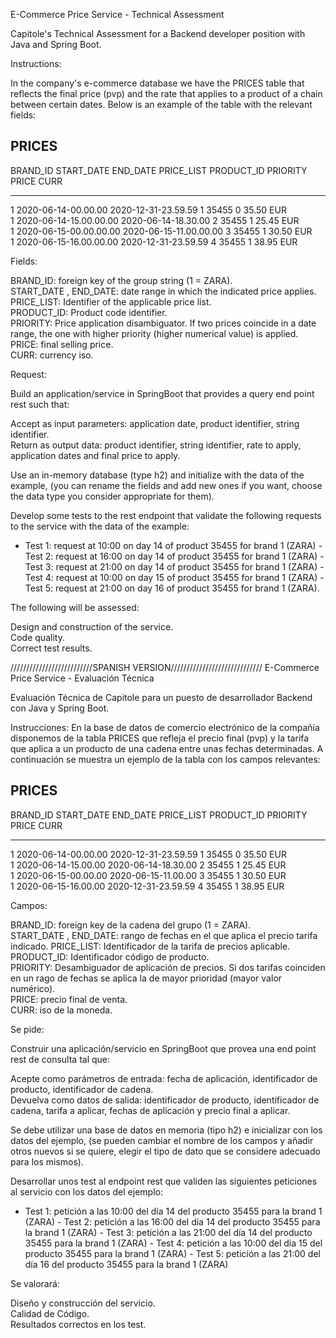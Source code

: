 E-Commerce Price Service - Technical Assessment

Capitole's Technical Assessment for a Backend developer position with Java and Spring Boot.

Instructions:

In the company's e-commerce database we have the PRICES table that reflects the final price (pvp) and the rate that applies to a product of a chain between certain dates. Below is an example of the table with the relevant fields:

PRICES
-------  

BRAND_ID START_DATE END_DATE PRICE_LIST PRODUCT_ID PRIORITY PRICE CURR
----------------------------------------------------------------------------------------------------------------- ----------------------------------------------------------------------------------------------------------------- --------  
1 2020-06-14-00.00.00 2020-12-31-23.59.59 1 35455 0 35.50 EUR  
1 2020-06-14-15.00.00.00 2020-06-14-18.30.00 2 35455 1 25.45 EUR  
1 2020-06-15-00.00.00.00 2020-06-15-11.00.00.00 3 35455 1 30.50 EUR  
1 2020-06-15-16.00.00.00 2020-12-31-23.59.59 4 35455 1 38.95 EUR

Fields:

BRAND_ID: foreign key of the group string (1 = ZARA).  
START_DATE , END_DATE: date range in which the indicated price applies.  PRICE_LIST: Identifier of the applicable price list.  
PRODUCT_ID: Product code identifier.  
PRIORITY: Price application disambiguator. If two prices coincide in a date range, the one with higher priority (higher numerical value) is applied.  
PRICE: final selling price.  
CURR: currency iso.

Request:

Build an application/service in SpringBoot that provides a query end point rest such that:

Accept as input parameters: application date, product identifier, string identifier.  
Return as output data: product identifier, string identifier, rate to apply, application dates and final price to apply.

Use an in-memory database (type h2) and initialize with the data of the example, (you can rename the fields and add new ones if you want, choose the data type you consider appropriate for them).

Develop some tests to the rest endpoint that validate the following requests to the service with the data of the example:

- Test 1: request at 10:00 on day 14 of product 35455 for brand 1 (ZARA) - Test 2: request at 16:00 on day 14 of product 35455 for brand 1 (ZARA) - Test 3: request at 21:00 on day 14 of product 35455 for brand 1 (ZARA) - Test 4: request at 10:00 on day 15 of product 35455 for brand 1 (ZARA) - Test 5: request at 21:00 on day 16 of product 35455 for brand 1 (ZARA).

The following will be assessed:

Design and construction of the service.  
Code quality.  
Correct test results.


//////////////////////////SPANISH VERSION/////////////////////////////
E-Commerce Price Service - Evaluación Técnica

Evaluación Técnica de Capitole para un puesto de desarrollador Backend con Java y Spring Boot.

Instrucciones:
En la base de datos de comercio electrónico de la compañía disponemos de la tabla  PRICES que refleja el precio final (pvp) y la tarifa que aplica a un producto de una cadena  entre unas fechas determinadas. A continuación se muestra un ejemplo de la tabla con  los campos relevantes:

PRICES
-------  

BRAND_ID START_DATE END_DATE PRICE_LIST  PRODUCT_ID PRIORITY PRICE CURR
----------------------------------------------------------------------------------------------------------------- ----------------------------------------------------------------------------------------------------------------- --------  
1 2020-06-14-00.00.00 2020-12-31-23.59.59 1 35455  0 35.50 EUR  
1 2020-06-14-15.00.00 2020-06-14-18.30.00 2 35455  1 25.45 EUR  
1 2020-06-15-00.00.00 2020-06-15-11.00.00 3 35455  1 30.50 EUR  
1 2020-06-15-16.00.00 2020-12-31-23.59.59 4 35455  1 38.95 EUR

Campos:

BRAND_ID: foreign key de la cadena del grupo (1 = ZARA).  
START_DATE , END_DATE: rango de fechas en el que aplica el precio tarifa indicado.  PRICE_LIST: Identificador de la tarifa de precios aplicable.  
PRODUCT_ID: Identificador código de producto.  
PRIORITY: Desambiguador de aplicación de precios. Si dos tarifas coinciden en un rago  de fechas se aplica la de mayor prioridad (mayor valor numérico).  
PRICE: precio final de venta.  
CURR: iso de la moneda.

Se pide:

Construir una aplicación/servicio en SpringBoot que provea una end point rest de  consulta tal que:

Acepte como parámetros de entrada: fecha de aplicación, identificador de producto,  identificador de cadena.  
Devuelva como datos de salida: identificador de producto, identificador de cadena, tarifa  a aplicar, fechas de aplicación y precio final a aplicar.

Se debe utilizar una base de datos en memoria (tipo h2) e inicializar con los datos del  ejemplo, (se pueden cambiar el nombre de los campos y añadir otros nuevos si se quiere,  elegir el tipo de dato que se considere adecuado para los mismos).

Desarrollar unos test al endpoint rest que validen las siguientes peticiones al servicio con  los datos del ejemplo:

- Test 1: petición a las 10:00 del día 14 del producto 35455 para la brand 1 (ZARA)  - Test 2: petición a las 16:00 del día 14 del producto 35455 para la brand 1 (ZARA)  - Test 3: petición a las 21:00 del día 14 del producto 35455 para la brand 1 (ZARA)  - Test 4: petición a las 10:00 del día 15 del producto 35455 para la brand 1 (ZARA)  - Test 5: petición a las 21:00 del día 16 del producto 35455 para la brand 1 (ZARA)

Se valorará:

Diseño y construcción del servicio.  
Calidad de Código.  
Resultados correctos en los test. 
